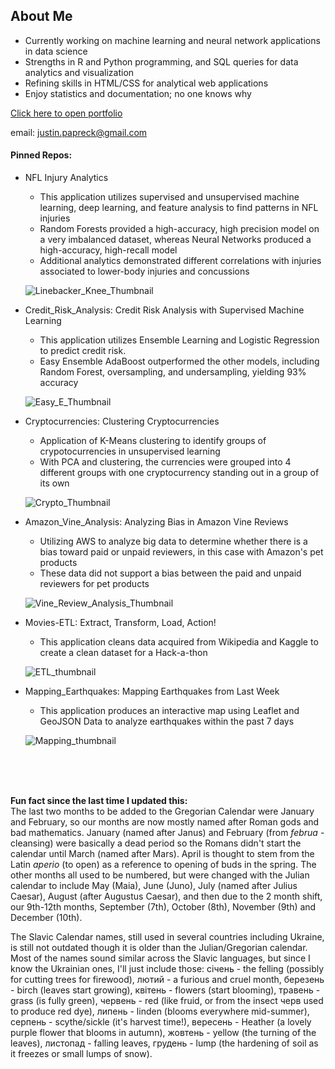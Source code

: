 ## About Me

- Currently working on machine learning and neural network applications in data science
- Strengths in R and Python programming, and SQL queries for data analytics and visualization
- Refining skills in HTML/CSS for analytical web applications 
- Enjoy statistics and documentation; no one knows why

[Click here to open portfolio](https://htmlpreview.github.io/?https://github.com/FreshOats/Portfolio/blob/master/index.html)

email: justin.papreck@gmail.com


#### Pinned Repos:
- NFL Injury Analytics
  - This application utilizes supervised and unsupervised machine learning, deep learning, and feature analysis to find patterns in NFL injuries
  - Random Forests provided a high-accuracy, high precision model on a very imbalanced dataset, whereas Neural Networks produced a high-accuracy, high-recall model 
  - Additional analytics demonstrated different correlations with injuries associated to lower-body injuries and concussions

  ![Linebacker_Knee_Thumbnail](https://user-images.githubusercontent.com/33167541/200050420-6e6fe5cf-9486-498f-9d3f-3a5738dd1569.png)


- Credit_Risk_Analysis: Credit Risk Analysis with Supervised Machine Learning
  - This application utilizes Ensemble Learning and Logistic Regression to predict credit risk. 
  - Easy Ensemble AdaBoost outperformed the other models, including Random Forest, oversampling, and undersampling, yielding 93% accuracy
  
  ![Easy_E_Thumbnail](https://user-images.githubusercontent.com/33167541/194174474-f69ae5f3-b5e0-41f4-870b-c33f4b9d5e4c.png)

- Cryptocurrencies: Clustering Cryptocurrencies
  - Application of K-Means clustering to identify groups of crypotocurrencies in unsupervised learning
  - With PCA and clustering, the currencies were grouped into 4 different groups with one cryptocurrency standing out in a group of its own
  
  ![Crypto_Thumbnail](https://user-images.githubusercontent.com/33167541/194174496-e4879fe0-59eb-4a0d-a715-ecdcdc3a48c8.png)

  
- Amazon_Vine_Analysis: Analyzing Bias in Amazon Vine Reviews
  - Utilizing AWS to analyze big data to determine whether there is a bias toward paid or unpaid reviewers, in this case with Amazon's pet products   
  - These data did not support a bias between the paid and unpaid reviewers for pet products
  
  ![Vine_Review_Analysis_Thumbnail](https://user-images.githubusercontent.com/33167541/194174513-6f028e16-a5a9-4dbf-b2f9-ecbd70c2a22c.png)

  
- Movies-ETL: Extract, Transform, Load, Action! 
  - This application cleans data acquired from Wikipedia and Kaggle to create a clean dataset for a Hack-a-thon
  
  ![ETL_thumbnail](https://user-images.githubusercontent.com/33167541/194174539-f4d1fc6b-1594-4d24-9c80-c147df0eec10.png)

  
- Mapping_Earthquakes: Mapping Earthquakes from Last Week
  - This application produces an interactive map using Leaflet and GeoJSON Data to analyze earthquakes within the past 7 days
  
  ![Mapping_thumbnail](https://user-images.githubusercontent.com/33167541/194174560-30176704-6589-477f-b527-e076d931d942.png)

 <br><br><br>



**Fun fact since the last time I updated this:** <br>
The last two months to be added to the Gregorian Calendar were January and February, so our months are now mostly named after Roman gods and bad mathematics. January (named after Janus) and February (from *februa* - cleansing) were basically a dead period so the Romans didn't start the calendar until March (named after Mars). April is thought to stem from the Latin *aperio* (to open) as a reference to opening of buds in the spring. The other months all used to be numbered, but were changed with the Julian calendar to include May (Maia), June (Juno), July (named after Julius Caesar), August (after Augustus Caesar), and then due to the 2 month shift, our 9th-12th months, September (7th), October (8th), November (9th) and December (10th). 

The Slavic Calendar names, still used in several countries including Ukraine, is still not outdated though it is older than the Julian/Gregorian calendar. Most of the names sound similar across the Slavic languages, but since I know the Ukrainian ones, I'll just include those: сiчень - the felling (possibly for cutting trees for firewood), лютий - a furious and cruel month, березень - birch (leaves start growing), квiтень - flowers (start blooming), травень - grass (is fully green), червень - red (like fruid, or from the insect черв used to produce red dye), липень - linden (blooms everywhere mid-summer), серпень - scythe/sickle (it's harvest time!), вересень - Heather (a lovely purple flower that blooms in autumn), жовтень - yellow (the turning of the leaves), листопад - falling leaves, грудень - lump (the hardening of soil as it freezes or small lumps of snow).  
